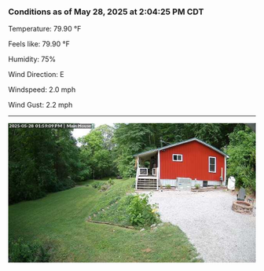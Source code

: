 ### Conditions as of May 28, 2025 at 2:04:25 PM CDT 

Temperature: 79.90 &deg;F

Feels like: 79.90 &deg;F

Humidity: 75%

Wind Direction: E

Windspeed: 2.0 mph

Wind Gust: 2.2 mph

---

<img src="./images/latest.jpeg"/>

